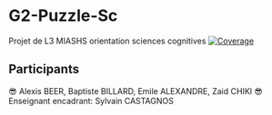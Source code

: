 # G2-Puzzle-Sc
Projet de L3 MIASHS orientation sciences cognitives
[![Coverage](https://img.shields.io/endpoint?url=https://raw.githubusercontent.com/alexisbe-github/G2-Puzzle-Sc-2023/main/.github/badges/jacoco.json)](https://github.com/USERNAME/REPOSITORY/actions/workflows/build.yml)

## Participants
😎 Alexis BEER, Baptiste BILLARD, Emile ALEXANDRE, Zaid CHIKI 😎<br />
Enseignant encadrant: Sylvain CASTAGNOS
